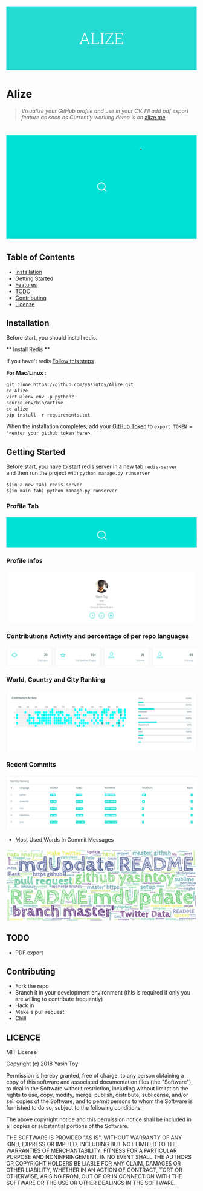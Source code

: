 # ![Alize](screen_shots/logo.png)

Alize
=================
> *Visualize your GitHub profile and use in your CV. I'll add pdf export feature as soon as*
> *Currently working demo is on*
> [alize.me](http://alize.me)

# ![](screen_shots/demo.gif)

## Table of Contents
- [Installation](#installation)
- [Getting Started](#getting-started)
- [Features](#features)
- [TODO](#todo)
- [Contributing](#contributing)
- [License](#license)

## Installation

Before start, you should install redis.

** Install Redis **

If you have't redis [Follow this steps](https://medium.com/@petehouston/install-and-config-redis-on-mac-os-x-via-homebrew-eb8df9a4f298)

**For Mac/Linux :**
```
git clone https://github.com/yasintoy/Alize.git
cd Alize
virtualenv env -p python2
source env/bin/active
cd alize
pip install -r requirements.txt

```

When the installation completes, add your [GitHub Token](https://api.slack.com/docs/oauth-test-tokens) to `export TOKEN = '<enter your github token here>`.

## Getting Started

Before start, you have to start redis server in a new tab `redis-server` </br>
and then run the project with `python manage.py runserver`

```
$(in a new tab) redis-server
$(in main tab) python manage.py runserver
```

### Profile Tab

#### ![image](screen_shots/0.png)

### Profile Infos
#### ![image](screen_shots/1.png)

### Contributions Activity and percentage of per repo languages 

#### ![image](screen_shots/2.png)

### World, Country and City Ranking
#### ![image](screen_shots/3.png)

###  Recent Commits
#### ![image](screen_shots/4.png)

- Most Used Words In Commit Messages
#### ![image](screen_shots/wordcloud.png)

## TODO

* PDF export


## Contributing 
- Fork the repo
- Branch it in your development environment (this is required if only you are willing to contribute frequently)
- Hack in
- Make a pull request
- Chill

## LICENCE

MIT License

Copyright (c) 2018 Yasin Toy

Permission is hereby granted, free of charge, to any person obtaining a copy of this software and associated documentation files (the "Software"), to deal in the Software without restriction, including without limitation the rights to use, copy, modify, merge, publish, distribute, sublicense, and/or sell copies of the Software, and to permit persons to whom the Software is furnished to do so, subject to the following conditions:

The above copyright notice and this permission notice shall be included in all copies or substantial portions of the Software.

THE SOFTWARE IS PROVIDED "AS IS", WITHOUT WARRANTY OF ANY KIND, EXPRESS OR IMPLIED, INCLUDING BUT NOT LIMITED TO THE WARRANTIES OF MERCHANTABILITY, FITNESS FOR A PARTICULAR PURPOSE AND NONINFRINGEMENT. IN NO EVENT SHALL THE AUTHORS OR COPYRIGHT HOLDERS BE LIABLE FOR ANY CLAIM, DAMAGES OR OTHER LIABILITY, WHETHER IN AN ACTION OF CONTRACT, TORT OR OTHERWISE, ARISING FROM, OUT OF OR IN CONNECTION WITH THE SOFTWARE OR THE USE OR OTHER DEALINGS IN THE SOFTWARE.
